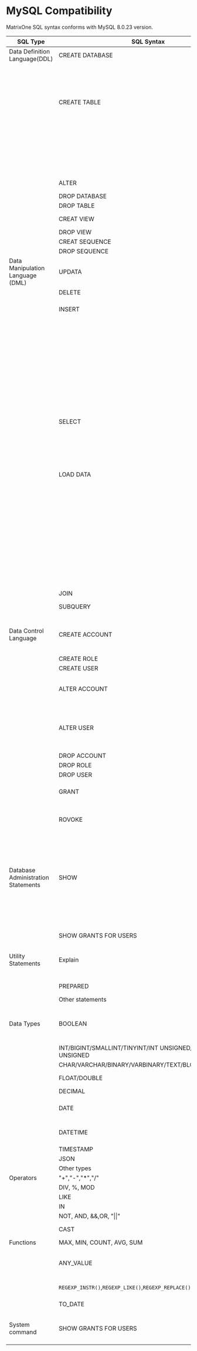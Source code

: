# **MySQL Compatibility**

MatrixOne SQL syntax conforms with MySQL 8.0.23 version.

|  SQL Type   | SQL Syntax  |  Compability with MySQL8.0.23   |
|  ----  | ----  |  ----  |
| Data Definition Language(DDL)  | CREATE DATABASE | A database with Chinese name is not supported. |
|   |   | Names with Latins support limitedly.  |
|   |   | `CHARSET`, `COLLATE`, `ENCRYPTION` can be used but don't work. |
|   |  CREATE TABLE | Partition tables are not supported.  |
|   |   | Create table .. as clause is not supported now. |
|   |   | All column level constraints are not supported now. |
|   |   | KEY(column) is not supported yet.|
| | | AUTO_INCREMENT is supported limitedly. The custom starting value is not supported yet.|
|   | ALTER | `ALTER TABLE` is only partially supported  |
|   |DROP DATABASE|Same as MySQL.|
|   |DROP TABLE	| Same as MySQL.|
||CREAT VIEW|The `with check option` clause is not supported yet.|
||DROP VIEW|Same as MySQL.|
||CREAT SEQUENCE|Same as MySQL.|
||DROP SEQUENCE|Same as MySQL.|
| Data Manipulation Language (DML)  |UPDATA|Same as MySQL.|
||DELETE|Same as MySQL.|
||INSERT | LOW_PRIORITY, DELAYED, HIGH_PRIORITY are not supported now.  |
|   |   | INSERT INTO VALUES with function or expression is not supported now. |
|   |   | Batch Insert can be supported up to 160,000 rows.  |
|   |   | DELAYED is not supported now.  |
|   |   | Names with Latins support limitedly.  |
|   |   | The current SQL mode is just like only_full_group_by mode in MySQL.  |
|   | SELECT | Table alias is not supported in GROUP BY.  |
|   |   | Distinct is limitedly supported.  |
|   |   | SELECT...FOR UPDATE clause is not supported now.  |
|   |   | INTO OUTFILE is limitedly support. |
|   | LOAD DATA | csv or jsonline files can be loaded currently.  |
|   |   | The enclosed character should be "".  |
|   |   | `FIELDS TERMINATED BY` should be "," or "|
|   |   | `LINES TERMINATED BY` should be "\n". |
|   |   | `SET` is supported limitedly. Only `SET columns_name=nullif(expr1,expr2)` is supported. |
|   |   | Local key word is not supported now. |
|   |   | `ESCAPED BY` is not supported now. |
||JOIN|Same as MySQL.|
| | SUBQUERY | Non-scalar subquery is supported limitedly. |
| Data Control Language  |CREATE ACCOUNT| MatrixOne creates a cluster account, the syntax is the same as MySQL, and the account resource isolation logic is different from MySQL|
||CREATE ROLE| Same as MySQL.|
||CREATE USER|Same as MySQL.L|
||ALTER ACCOUNT|The syntax is the same as that of MySQL, currently only supports changing passwords and pausing and restoring account operations|
||ALTER USER|Same as MySQL. Currently only account administrators or system administrators are supported to modify user passwords, and only one user's password can be modified at a time.|
||DROP ACCOUNT|Same as MySQL.|
||DROP ROLE|Same as MySQL.|
||DROP USER|Same as MySQL.|
||GRANT|The syntax is the same as that of MySQL, authorization logic is different from MySQL|
||ROVOKE|The syntax is the same as that of MySQL, the logic of revoke permissions is different from MySQL. |
| Database Administration Statements  | SHOW | `SHOW` statement is supported limitedly, currently only supports `SHOW ACCOUNTS`、`SHOW DATABASES`、`SHOW CREATE TABLE`、`SHOW CREATE VIEW`、`SHOW TABLES`、`SHOW INDEX`、`SHOW COLLATION`、`SHOW COLUMNS`、`SHOW FUNCTION STATUS`、`SHOW GRANT`、`SHOW ROLES`、`SHOW SEQUENCE`、`SHOW VARIABLES`、`SHOW NODE LIST` |
||SHOW GRANTS FOR USERS| Only the permissions of directly authorized roles can be seen, and the permissions of inherited roles cannot be displayed|
| Utility Statements  | Explain | The result of explain a SQL is different with MySQL. |
|||`json` output is not supported yet.|
|   | PREPARED | Support `PREPARE`/`EXCUTE`/`DEALLOCATE` |
|   | Other statements | Not supported now.  |
| Data Types | BOOLEAN | Different from MySQL's boolean which is the same as int , MatrixOne's boolean is a new type, its value can only be true or false. |
||INT/BIGINT/SMALLINT/TINYINT/INT UNSIGNED/BIGINT UNSIGNED|Same as MySQL.|
||CHAR/VARCHAR/BINARY/VARBINARY/TEXT/BLOB/ENUM |Same as MySQL.|
|   | FLOAT/DOUBLE | The precision is a bit different with MySQL.  |
| | DECIMAL | The max precision is 38 digits. |
|   | DATE | Only 'YYYY-MM-DD' and 'YYYYMMDD' formats are supported.  |
|   | DATETIME | Only 'YYYY-MM-DD HH:MM:SS' and 'YYYYMMDD HH:MM:SS' formats are supported.  |
| | TIMESTAMP | Same as MySQL. |
| | JSON | Same as MySQL.  |
|   | Other types | Not supported now.  |
| Operators  | "+","-","*","/"|Same as MySQL.|
||	DIV, %, MOD|Same as MySQL.|
||LIKE|Same as MySQL.|
||IN | Supported for constant lists  |
||NOT, AND, &&,OR, "\|\|" | Same as MySQL.|
|   | CAST | Supported with different conversion rules. |
| Functions |  MAX, MIN, COUNT, AVG, SUM | Same as MySQL. |
||ANY_VALUE | ANY_VALUE is an aggregate function in MatrixOne. Cannot be used in group by or filter condition. |
||`REGEXP_INSTR()`,`REGEXP_LIKE()`,`REGEXP_REPLACE()`,`REGEXP_SUBSTR()`|The third parameter is not supported yet|
||TO_DATE|Only constants are supported for date entries|
|System command|SHOW GRANTS FOR USERS| Only the permissions of directly authorized roles can be displayed. The rights of inherited roles cannot be shown. |
